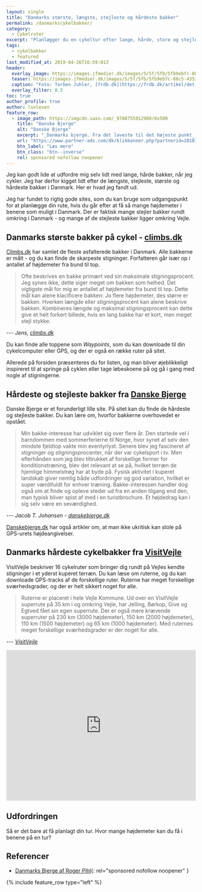 ```yaml
---
layout: single
title: "Danmarks største, længste, stejleste og hårdeste bakker"
permalink: /danmarkscykelbakker/
category:
  - Cykelruter
excerpt: "Planlægger du en cykeltur efter lange, hårde, store og stejle bakker, så er der en guide til de længste, hårdeste, største og stejleste cykelbakker for at få så mange højdemeter i benene som muligt."
tags:
  - cykelbakker
  - featured
last_modified_at: 2019-04-26T16:59:01Z
header:
  overlay_image: https://images.jfmedier.dk/images/5/5f/5fb/5fb9ebfc-88c5-4353-a06b-097b161f1df6_1_90_0_0_3264_2448_1440_1080_6cc59a4a.jpg
  teaser: https://images.jfmedier.dk/images/5/5f/5fb/5fb9ebfc-88c5-4353-a06b-097b161f1df6_1_90_0_0_3264_2448_1440_1080_6cc59a4a.jpg
  caption: "Foto: Torben Juhler, [frdb.dk](https://frdb.dk/artikel/det-er-op-ad-bakke-s%C3%A5-stejle-er-vejles-bakker-2017-5-5)"
  overlay_filter: 0.5
toc: true
author_profile: true
author: lsolesen
feature_row:
  - image_path: https://imgcdn.saxo.com/_9788755912908/0x500
    title: "Danske Bjerge"
    alt: "Danske Bjerge"
    excerpt: "_Danmarks bjerge. Fra det laveste til det højeste punkt_ er en utrolig flot og oplysende bog med over 500 farverige fotos. Bogen giver en indsigt i landets 117 bjerge, fra Harehøj på 3 meter til Danmarks højeste punkt, Møllehøj. Hvert bjerg er beskrevet med historiske oplysninger, fakta og lokale anekdoter, som gør bogen hyggelig, underholdende oplysende at læse i."
    url: "https://www.partner-ads.com/dk/klikbanner.php?partnerid=28187&bannerid=43262&htmlurl=https://www.saxo.com/dk/danmarks-bjerge_roger-pihl_haeftet_9788755912908"
    btn_label: "Læs mere"
    btn_class: "btn--inverse"
    rel: sponsored nofollow noopener
---
```


Jeg kan godt lide at udfordre mig selv lidt med lange, hårde bakker, når jeg cykler. Jeg har derfor kigget lidt efter de længste, stejleste, største og hårdeste bakker i Danmark. Her er hvad jeg fandt ud.

Jeg har fundet to rigtig gode sites, som du kan bruge som udgangspunkt for at planlægge din rute, hvis du går efter at få så mange højdemeter i benene som muligt i Danmark. Der er faktisk mange stejler bakker rundt omkring i Danmark - og mange af de stejleste bakker ligger omkring Vejle.

## Danmarks største bakker på cykel - [climbs.dk](http://www.climbs.dk)

[Climbs.dk](http://www.climbs.dk) har samlet de fleste asfalterede bakker i Danmark. Alle bakkerne er målt - og du kan finde de skarpeste stigninger. Forfatteren går især op i antallet af højdemeter fra bund til top.

> Ofte beskrives en bakke primært ved sin maksimale stigningsprocent. Jeg synes ikke, dette siger meget om bakken som helhed. Det vigtigste mål for mig er antallet af højdemeter fra bund til top. Dette mål kan alene klacificere bakken: Jo flere højdemeter, des større er bakken. Hverken længde eller stigningsprocent kan alene beskrive bakken. Kombineres længde og maksimal stigningsprocent kan dette give et helt forkert billede, hvis en lang bakke har et kort, men meget stejl stykke.

--- <cite>Jens, [climbs.dk](http://climbs.dk/om.htm)</cite>

Du kan finde alle toppene som _Waypoints_, som du kan downloade til din cykelcomputer eller GPS, og der er også en række ruter på sitet.

Allerede på forsiden præsenteres du for listen, og man bliver øjeblikkeligt inspireret til at springe på cyklen eller tage løbeskoene på og gå i gang med nogle af stigningerne.

## Hårdeste og stejleste bakker fra [Danske Bjerge](https://danskebjerge.dk/)

Danske Bjerge er et forunderligt lille site. På sitet kan du finde de hårdeste og stejleste bakker. Du kan lære om, hvorfor bakkerne overhovedet er opstået.

> Min bakke-interesse har udviklet sig over flere år. Den startede vel i barndommen med sommerferierne til Norge, hvor synet af selv den mindste fjeldtop vakte min eventyrlyst. Senere blev jeg fascineret af stigninger og stigningsprocenter, når der var cykelsport i tv. Men efterhånden som jeg blev tiltrukket af forskellige former for konditionstræning, blev det relevant at se på, hvilket terræn de hjemlige himmelstrøg har at byde på. Fysisk aktivitet i kuperet landskab giver nemlig både udfordringer og god variation, hvilket er super værdifuldt for enhver træning. Bakke-interessen handler dog også om at finde og opleve steder ud fra en anden tilgang end den, man typisk bliver spist af med i en turistbrochure. Et højdedrag kan i sig selv være en seværdighed.

--- <cite>Jacob T. Johansen - [danskebjerge.dk](https://danskebjerge.dk/om1.htm)</cite>

[Danskebjerge.dk](https://danskebjerge.dk/) har også artikler om, at man ikke ukritisk kan stole på GPS-urets højdeangivelser.

## Danmarks hårdeste cykelbakker fra [VisitVejle](https://www.visitvejle.dk/vejle/oplevelser/landevejscykling/test-vejles-superruter)

VisitVejle beskriver 16 cykelruter som bringer dig rundt på Vejles kendte stigninger i et yderst kuperet terræn. Du kan læse om ruterne, og du kan downloade GPS-tracks af de forskellige ruter. Ruterne har meget forskellige sværhedsgrader, og der er helt sikkert noget for alle.

> Ruterne er placeret i hele Vejle Kommune. Ud over en VisitVejle superrute på 35 km i og omkring Vejle, har Jelling, Børkop, Give og Egtved fået sin egen superrute. Der er også mere krævende superruter på 230 km (3000 højdemeter), 150 km (2000 højdemeter), 110 km (1500 højdemeter) og 65 km (1000 højdemeter). Med ruternes meget forskellige sværhedsgrader er der noget for alle.

--- <cite>[VisitVejle](https://www.visitvejle.dk/vejle/oplevelser/landevejscykling/test-vejles-superruter)</cite>

<iframe class="alltrails" src="https://www.alltrails.com/widget/list/bakker-i-vejle?u=m" width="100%" height="400" frameborder="0" scrolling="no" marginheight="0" marginwidth="0" title="AllTrails: Trail Guides and Maps for Hiking, Camping, and Running"></iframe>

## Udfordringen

Så er det bare at få planlagt din tur. Hvor mange højdemeter kan du få i benene på en tur?

## Referencer

- [Danmarks Bjerge af Roger Pihl](https://www.partner-ads.com/dk/klikbanner.php?partnerid=28187&bannerid=43262&htmlurl=https://www.saxo.com/dk/products/search?query=roger+pihl+bjerge){: rel="sponsored nofollow noopener" }

{% include feature_row type="left" %}
